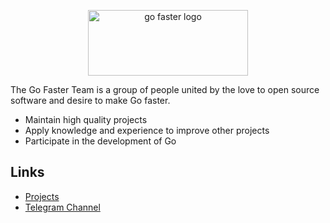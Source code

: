 <p align="center">
<a href="https://go-faster.org"><img src="./profile/logo_borderless.svg" width="256" height="105" alt="go faster logo"></a>
</p>

The Go Faster Team is a group of people united by the love to open source software and desire to make Go faster.

- Maintain high quality projects
- Apply knowledge and experience to improve other projects
- Participate in the development of Go

## Links

- [Projects](https://go-faster.org/docs/projects/)
- [Telegram Channel](https://t.me/go_faster_dev)
